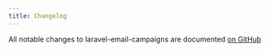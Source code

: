 ```yaml
---
title: Changelog
---
```


All notable changes to laravel-email-campaigns are documented [on GitHub](https://github.com/spatie/laravel-email-campaigns/blob/master/CHANGELOG.md)
